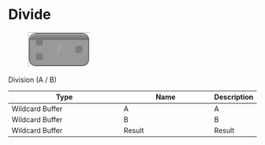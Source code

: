 # Divide

<div align="left" data-full-width="false">

<figure><img src="Divide.png" alt=""><figcaption></figcaption></figure>

</div>

Division (A / B)

<table>
<thead><tr><th width="250">Type</th><th width="200">Name</th><th>Description</th></tr></thead>
<tbody>
<tr><td>Wildcard Buffer</td><td>A</td><td>A</td></tr>
<tr><td>Wildcard Buffer</td><td>B</td><td>B</td></tr>
<tr><td>Wildcard Buffer</td><td>Result</td><td>Result</td></tr>
</tbody>
</table>